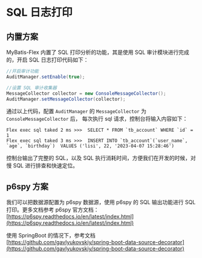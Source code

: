 # SQL 日志打印

## 内置方案

MyBatis-Flex 内置了 SQL 打印分析的功能，其是使用 SQL 审计模块进行完成的，开启 SQL 日志打印代码如下：

```java
//开启审计功能
AuditManager.setEnable(true);

//设置 SQL 审计收集器
MessageCollector collector = new ConsoleMessageCollector();
AuditManager.setMessageCollector(collector);
```

通过以上代码，配置 `AuditManager` 的 `MessageCollector` 为 `ConsoleMessageCollector` 后，
每次执行 sql 请求，控制台将输入内容如下：

```
Flex exec sql taked 2 ms >>>  SELECT * FROM `tb_account` WHERE `id` = 1
Flex exec sql taked 3 ms >>>  INSERT INTO `tb_account`(`user_name`, `age`, `birthday`)  VALUES ('lisi', 22, '2023-04-07 15:28:46')
```

控制台输出了完整的 SQL，以及 SQL 执行消耗时间，方便我们在开发的时候，对慢 SQL 进行排查和快速定位。

## p6spy 方案

我们可以把数据源配置为 p6spy 数据源，使用 p6spy 的 SQL 输出功能进行 SQL 打印。更多文档参考 p6spy 官方文档：
[https://p6spy.readthedocs.io/en/latest/index.html](https://p6spy.readthedocs.io/en/latest/index.html)

使用 SpringBoot 的情况下，参考文档 [https://github.com/gavlyukovskiy/spring-boot-data-source-decorator](https://github.com/gavlyukovskiy/spring-boot-data-source-decorator)